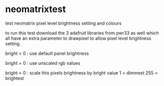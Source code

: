 neomatrixtest
=============

test neomatrix pixel level brightness setting and colours

to run this test download the 3 adafruit libraries from pwr33 as well which all have an extra parameter to drawpixel to allow pixel level brightness setting. 

bright < 0 : use default panel brightness

bright = 0 : use unscaled rgb values

bright > 0 : scale this pixels brightness by bright value 1 = dimmest 255 = brightest 
